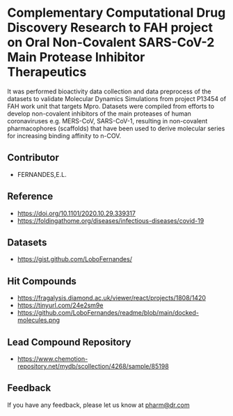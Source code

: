 
# Complementary Computational Drug Discovery Research to FAH project on Oral Non-Covalent SARS-CoV-2 Main Protease Inhibitor Therapeutics

It was performed bioactivity data collection and data preprocess 
of the datasets to validate Molecular Dynamics Simulations from project P13454 of FAH work unit that targets Mpro. Datasets were compiled from efforts to develop non-covalent inhibitors of the main proteases of human coronaviruses e.g. MERS-CoV, SARS-CoV-1, resulting in non-covalent pharmacophores (scaffolds) that have been used to derive molecular series for increasing binding affinity to n-COV. 

## Contributor

- FERNANDES,E.L.


## Reference

 -  https://doi.org/10.1101/2020.10.29.339317
 -  https://foldingathome.org/diseases/infectious-diseases/covid-19
 
 
## Datasets
 -  https://gist.github.com/LoboFernandes/
 

## Hit Compounds
 -  https://fragalysis.diamond.ac.uk/viewer/react/projects/1808/1420
 -  https://tinyurl.com/24e2sm9e
 -  https://github.com/LoboFernandes/readme/blob/main/docked-molecules.png
 
 
## Lead Compound Repository
 -  https://www.chemotion-repository.net/mydb/scollection/4268/sample/85198 


## Feedback

If you have any feedback, please let us know at pharm@dr.com
